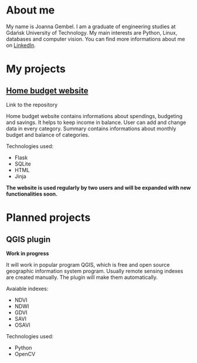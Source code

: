 # About me

My name is Joanna Gembel. I am a graduate of engineering studies at Gdańsk University of Technology. My main interests are Python, Linux, databases and computer vision. 
You can find more informations about me on [LinkedIn](https://www.linkedin.com/in/joanna-gembel/).


# My projects

## [Home budget website](https://github.com/jgmbl/home-budget)
Link to the repository

Home budget website contains informations about spendings, budgeting and savings. It helps to keep income in balance. User can add and change data in every category. Summary contains informations about monthly budget and balance of categories.

Technologies used:
 - Flask
 - SQLite
 - HTML
 - Jinja

**The website is used regularly by two users and will be expanded with new functionalities soon.** 

# Planned projects

## QGIS plugin
**Work in progress**

It will work in popular program QGIS, which is free and open source geographic information system program. Usually remote sensing indexes are created manually. The plugin will make them automatically.

Avaiable indexes:

 - NDVI
 - NDWI
 - GDVI
 - SAVI
 - OSAVI

Technologies used:

 - Python
 - OpenCV
